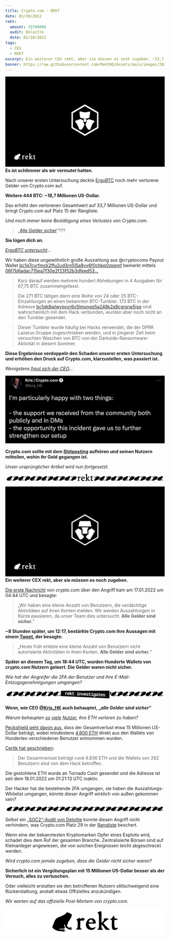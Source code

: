 ```yaml
---
title: Crypto.com - REKT
date: 01/19/2022
rekt:
  amount: 33700000
  audit: Deloitte
  date: 01/18/2022
tags:
  - CEX
  - REKT
excerpt: Ein weiterer CEX rekt, aber sie müssen es noch zugeben. ~33,7 Millionen US-Dollar eingenommen, Hunderte von Benutzern betroffen, und Crypto.com behauptet immer noch, dass „Gelder sicher sind“.
banner: https://raw.githubusercontent.com/RektHQ/Assets/main/images/2022/01/cryptocom-header2.png
---
```

![](https://raw.githubusercontent.com/RektHQ/Assets/main/images/2022/01/cryptocom-header2.png)
**Es ist schlimmer als wir vermutet hatten.**

Nach unserer ersten Untersuchung deckte [ErgoBTC](https://twitter.com/ErgoBTC/status/1483540849434763264?s=20) noch mehr verlorene Gelder von Crypto.com auf.

**Weitere 444 BTC: ~18,7 Millionen US-Dollar.**

Das erhöht den verlorenen Gesamtwert auf 33,7 Millionen US-Dollar und bringt Crypto.com auf Platz 15 der Rangliste.

_Und noch immer keine Bestätigung eines Verlustes von Crypto.com._

>„[Alle Gelder sicher](https://twitter.com/cryptocom/status/1482936866001207296?s=20)“???

**Sie lügen dich an.**

[_ErgoBTC untersucht_](https://twitter.com/ErgoBTC/status/1483540849434763264?s=20)...

Wir haben diese ungewöhnlich große Auszahlung aus @cryptocoms Payout Wallet [bc1q7cyrfmck2ffu2ud3rn5l5a8yv6f0chkp0zpemf](https://www.blockchain.com/btc/address/bc1q7cyrfmck2ffu2ud3rn5l5a8yv6f0chkp0zpemf) bemerkt mittels
[06f7b6adac715ea7f30e2f23f52b3dfeed53...](https://t.co/D9yITrsei4)

>Kurz darauf werden mehrere hundert Abhebungen in 4 Ausgaben für 67,75 BTC zusammengefasst.

>Die 271 BTC tätigen dann eine Reihe von 24 oder 25 BTC-Einzahlungen an einen bekannten BTC-Tumbler. 173 BTC in der Adresse [bc1qk8wlwypvvr6v5lmsngg5a248k2a9cgrsrw5jsq](https://www.blockchain.com/btc/address/bc1qk8wlwypvvr6v5lmsngg5a248k2a9cgrsrw5jsq) sind wahrscheinlich mit dem Hack verbunden, wurden aber noch nicht an den Tumbler gesendet.

>Dieser Tumbler wurde häufig bei Hacks verwendet, die der DPRK Lazarus Gruppe zugeschrieben werden, und in jüngerer Zeit beim versuchten Waschen von BTC von der Darkside-Ransomware-Aktivität in diesem Sommer.

**Diese Ergebnisse verdoppeln den Schaden unserer ersten Untersuchung und erhöhen den Druck auf Crypto.com, klarzustellen, was passiert ist.**

_Wenigstens [freut sich der CEO](https://twitter.com/Kris_HK/status/1483277458262859776)..._

![](https://raw.githubusercontent.com/RektHQ/Assets/main/images/2022/01/cryptocom-ceo.png)

**Crypto.com sollte mit dem [Shitposting](https://twitter.com/LoadedLions_CDC/status/1483424355715809281?s=20) aufhören und seinen Nutzern mitteilen, wohin ihr Geld gegangen ist.**

_Unser ursprünglicher Artikel wird nun fortgesetzt._

![](https://raw.githubusercontent.com/RektHQ/Assets/main/images/2021/03/rekt-text-linebreak.png)

![](https://raw.githubusercontent.com/RektHQ/Assets/main/images/2022/01/cryptocom-header.png)
**Ein weiterer CEX rekt, aber sie müssen es noch zugeben.**

[Die erste Nachricht](https://twitter.com/cryptocom/status/1482936866001207296?s=20) von crypto.com über den Angriff kam am 17.01.2022 um 04:44 UTC und besagte:

>„Wir haben eine kleine Anzahl von Benutzern, die verdächtige Aktivitäten auf ihren Konten melden. Wir werden Auszahlungen in Kürze pausieren, da unser Team dies untersucht. **Alle Gelder sind sicher.**”

**~8 Stunden später, um 12:17, bestärkte Crypto.com ihre Aussagen mit einem [Tweet](https://twitter.com/cryptocom/status/1483050866894868484?s=20), der besagte:**

>„Heute früh erlebte eine kleine Anzahl von Benutzern nicht autorisierte Aktivitäten in ihren Konten. **Alle Gelder sind sicher.**”

**Später an diesem Tag, um 18:44 UTC, wurden Hunderte Wallets von crypto.com Nutzern geleert. Die Gelder waren nicht sicher.**

_Wie hat der Angreifer die 2FA der Benutzer und ihre E-Mail-Entzugsgenehmigungen umgangen?_

![](https://raw.githubusercontent.com/RektHQ/Assets/main/images/2021/09/rekt-investigates-linebreak.png)

**Wenn, wie CEO [@Kris_HK](https://twitter.com/Kris_HK/status/1483277350683185155?s=20) auch behauptet, „_alle Gelder sind sicher_“**

_Warum behaupten [so](https://twitter.com/CarlosJRegueir1/status/1483043157130547202?s=20) [viele](https://twitter.com/dogeofficialceo/status/1482977646116016130?s=20) [Nutzer](https://twitter.com/AlohanCharles/status/1483343632312774657?s=20), ihre ETH verloren zu haben?_

[Peckshield geht davon aus](https://twitter.com/peckshield/status/1483246262371557378?s=20), dass der Gesamtverlust etwa 15 Millionen US-Dollar beträgt, wobei mindestens [4.600 ETH](https://etherscan.io/address/0x6e1218c55f1acb588fc5e55b721f1183d7d29d3d) direkt aus den Wallets von Hunderten verschiedener Benutzer entnommen wurden.

[Certik hat geschrieben](https://twitter.com/certikorg/status/1483271631321583616?s=20):

>Der Gesamtverlust beträgt rund 4.836 ETH und die Wallets von 282 Benutzern sind von dem Hack betroffen.

Die gestohlene ETH wurde an Tornado Cash gesendet und die Adresse ist seit dem 18.01.2022 um 01:21:13 UTC inaktiv.

Der Hacker hat die bestehende 2FA umgangen, sie haben die Auszahlungs-Whitelist umgangen, könnte dieser Angriff wirklich von außen gekommen sein?

![](https://raw.githubusercontent.com/RektHQ/Assets/main/images/2021/03/rekt-linebreak.png) 

Selbst ein [„SOC2“-Audit von Deloitte](https://blog.crypto.com/crypto-com-the-most-secure-application-worldwide-adds-soc-2-compliance/) konnte diesen Angriff nicht verhindern, was Crypto.com Platz 29 in der [Rangliste](https://rekt.news/leaderboard/) beschert.

Wenn eine der bekanntesten Kryptomarken Opfer eines Exploits wird, schadet dies dem Ruf der gesamten Branche. Zentralisierte Börsen sind auf Kleinanleger angewiesen, die von solchen Ereignissen leicht abgeschreckt werden.

_Wird crypto.com jemals zugeben, dass die Gelder nicht sicher waren?_

**Sicherlich ist ein Vergütungsplan mit 15 Millionen US-Dollar besser als der Versuch, alles zu vertuschen.**

Oder vielleicht erstatten sie den betroffenen Nutzern stillschweigend eine Rückerstattung, anstatt etwas Offizielles anzukündigen.

_Wir warten auf das offizielle Post-Mortem von crypto.com._

![](https://raw.githubusercontent.com/RektHQ/Assets/main/images/2021/08/rekt-outline-conc.png)



